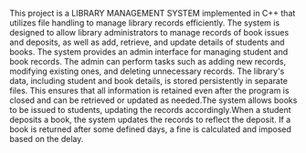 This project is a LIBRARY MANAGEMENT SYSTEM implemented in C++ that utilizes file handling to manage library records efficiently. The system is designed to allow library administrators to manage records of book issues and deposits, as well as add, retrieve, and update details of students and books. The system provides an admin interface for managing student and book records. The admin can perform tasks such as adding new records, modifying existing ones, and deleting unnecessary records.
The library's data, including student and book details, is stored persistently in separate files. This ensures that all information is retained even  after the program is closed and can be retrieved or updated as needed.The system allows books to be issued to students, updating the records accordingly.When a student deposits a book, the system updates the records to reflect the deposit. If a book is returned after some defined days, a fine is calculated and imposed based on the delay.

 
